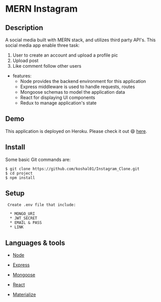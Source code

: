 # MERN Instagram

## Description

A social media built with MERN stack, and utilizes third party API's. This social media app enable three task:

1. User to create an account and upload a profile pic
2. Upload post
3. Like comment follow other users 


* features:
  * Node provides the backend environment for this application
  * Express middleware is used to handle requests, routes
  * Mongoose schemas to model the application data
  * React for displaying UI components
  * Redux to manage application's state


## Demo

This application is deployed on Heroku. Please check it out :smile: [here](https://insta-clone-mern.herokuapp.com/signin).


## Install

Some basic Git commands are:

```
$ git clone https://github.com/koshal01/Instagram_Clone.git
$ cd project
$ npm install
```


## Setup

```
 Create .env file that include:

  * MONGO_URI 
  * JWT_SECRET
  * EMAIL & PASS
  * LINK
```


## Languages & tools

- [Node](https://nodejs.org/en/)

- [Express](https://expressjs.com/)

- [Mongoose](https://mongoosejs.com/)

- [React](https://reactjs.org/)

- [Materialize](https://materializecss.com/)
